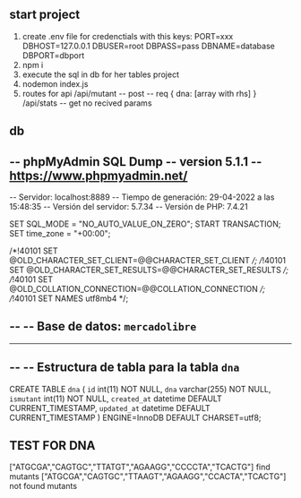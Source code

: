 ## start project
1. create .env file for credenctials with this keys:
PORT=xxx
DBHOST=127.0.0.1
DBUSER=root
DBPASS=pass
DBNAME=database
DBPORT=dbport
2. npm i
3. execute the sql in db for her tables project
4. nodemon index.js 
5. routes for api
/api/mutant  -- post -- req { dna: [array with rhs] }
/api/stats  -- get no recived params

## db
-- phpMyAdmin SQL Dump
-- version 5.1.1
-- https://www.phpmyadmin.net/
--
-- Servidor: localhost:8889
-- Tiempo de generación: 29-04-2022 a las 15:48:35
-- Versión del servidor: 5.7.34
-- Versión de PHP: 7.4.21

SET SQL_MODE = "NO_AUTO_VALUE_ON_ZERO";
START TRANSACTION;
SET time_zone = "+00:00";


/*!40101 SET @OLD_CHARACTER_SET_CLIENT=@@CHARACTER_SET_CLIENT */;
/*!40101 SET @OLD_CHARACTER_SET_RESULTS=@@CHARACTER_SET_RESULTS */;
/*!40101 SET @OLD_COLLATION_CONNECTION=@@COLLATION_CONNECTION */;
/*!40101 SET NAMES utf8mb4 */;

--
-- Base de datos: `mercadolibre`
--

-- --------------------------------------------------------

--
-- Estructura de tabla para la tabla `dna`
--

CREATE TABLE `dna` (
  `id` int(11) NOT NULL,
  `dna` varchar(255) NOT NULL,
  `ismutant` int(11) NOT NULL,
  `created_at` datetime DEFAULT CURRENT_TIMESTAMP,
  `updated_at` datetime DEFAULT CURRENT_TIMESTAMP
) ENGINE=InnoDB DEFAULT CHARSET=utf8;

## TEST FOR DNA
["ATGCGA","CAGTGC","TTATGT","AGAAGG","CCCCTA","TCACTG"] find mutants
["ATGCGA","CAGTGC","TTAAGT","AGAAGG","CCACTA","TCACTG"] not found mutants